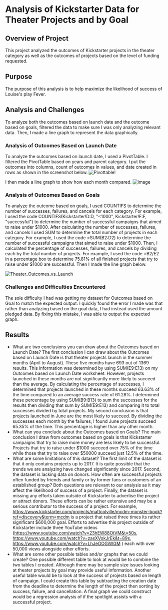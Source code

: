 # Analysis of Kickstarter Data for Theater Projects and by Goal

## Overview of Project
This project analyzed the outcomes of Kickstarter projects in the theater category as well as the outcomes of projects based on the level of funding requested.
## Purpose
The purpose of this analysis is to help maximize the likelihood of success of Louise's play Fever.
## Analysis and Challenges
To analyze both the outcomes based on launch date and the outcome based on goals, filtered the data to make sure I was only analyzing relevant data. Then, I made a line graph to represent the data graphically.
### Analysis of Outcomes Based on Launch Date
To analyze the outcomes based on launch date, I used a PivotTable. I filtered the PivotTable based on years and parent category. I put the outcomes into columns, count of outcomes in values, and date created in rows as shown in the screenshot below.
![Pivottable](https://user-images.githubusercontent.com/109701875/182739203-1bb582bf-8860-4317-ace2-59581b0f1a7b.PNG)!

 

I then made a line graph to show how each month compared.
 ![image](https://user-images.githubusercontent.com/109701875/182731431-badfe07c-aa4d-436b-a77c-abc4deca1364.png)

### Analysis of Outcomes Based on Goals
To analyze the outcome based on goals, I used COUNTIFS to determine the number of successes, failures, and cancels for each category. For example, I used the code COUNTIFS(Kickstarter!D:D, "<1000",  Kickstarter!F:F, "successful") to determine the number of successful campaigns that aimed to raise under $1000. After calculating the number of successes, failures, and cancels I used SUM to determine the total number of projects in each category. For example, I used the code =SUM(B2:D2) to determine the number of successful campaigns that aimed to raise under $1000. Then, I calculated the percentage of successes, failures, and cancels by dividing each by the total number of projects.  For example, I used the code =B2/E2 in a percentage box to determine 75.81% of all finished projects that try to raise under $1000 are successful. Then I made the line graph below.

![Theater_Outcomes_vs_Launch](https://user-images.githubusercontent.com/109701875/184043368-9c91b4e3-f0d2-4456-991b-455faf3df9ff.png)


### Challenges and Difficulties Encountered
The sole difficulty I had was getting my dataset for Outcomes based on Goal to match the expected output. I quickly found the error I made was that rather than analyzing based on the goal data, I had instead used the amount pledged data. By fixing this mistake, I was able to output the expected graph. 
## Results
- What are two conclusions you can draw about the Outcomes based on Launch Date?
The first conclusion I can draw about the Outcomes based on Launch Date is that theater projects launch in the summer months (April to August). These five months have 693 out of 1369 results. This information was determined by using SUM(E9:E13) on my Outcomes based on Launch Date worksheet. However, projects launched in these months are not significantly more likely to succeed than the average. By calculating the percentage of successes, I determined that projects launched in these months succeed 63.63% of the time compared to an average success rate of 61.28%. I determined these percentage by using SUM(B9:B13) to sum the successes for the results then dividing that sum by SUM(E9:E13) and comparing it to total successes divided by total projects.
My second conclusion is that projects launched in June are the most likely to succeed. By dividing the successes each month by the failures, I found June projects succeed 65.35% of the time. This percentage is higher than any other month.
- What can you conclude about the Outcomes based on Goals?
The main conclusion I draw from outcomes based on goals is that Kickstarter campaigns that try to raise more money are less likely to be successful. Projects that try to raise under $1000 succeed over 75% of the time while those that try to raise over $50000 succeed just 12.5% of the time. 
- What are some limitations of this dataset?
The first limit of the dataset is that it only contains projects up to 2017. It is quite possible that the trends we are analyzing have changed significantly since 2017.
Second, the dataset is lacking data on donors. How often are successful projects often funded by friends and family or by former fans or customers of an established group? Both questions are relevant to our analysis as it may affect the likelihood of success of a project. 
Finally, the dataset is missing any efforts taken outside of Kickstarter to advertise the project or attract donors. These efforts can be rather extensive and may be a serious contributor to the success of a project. For example, https://www.kickstarter.com/projects/mattcolville/mcdm-monster-book?ref=discovery&term=mcdm is a project that raised three times its rather significant $600,000 goal. Efforts to advertise this project outside of Kickstarter include three YouTube videos
(https://www.youtube.com/watch?v=23hEW88OtVM&t=50s, https://www.youtube.com/watch?v=zasXVokJrEk&t=89s, https://www.youtube.com/watch?v=LhJeOOGiWGM ) each with over 50,000 views alongside other efforts.  
- What are some other possible tables and/or graphs that we could create?
One possible different table to look at would be to combine the two tables I created. Although there may be sample size issues looking at theater projects by goal may provide useful information. Another useful table would be to look at the success of projects based on length of campaign. I could create this table by subtracting the creation date from the deadline to determine the length of the project then sorting by success, failure, and cancellation. A final graph we could construct would be a regression analysis of if the spotlight assists with a successful project.
